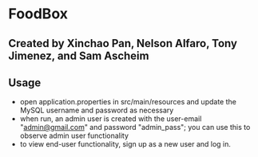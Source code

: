 # FoodBox

## Created by Xinchao Pan, Nelson Alfaro, Tony Jimenez, and Sam Ascheim

## Usage
- open application.properties in src/main/resources and update the MySQL username and password as necessary
- when run, an admin user is created with the user-email "admin@gmail.com" and password "admin_pass"; you can use this to observe admin user functionality
- to view end-user functionality, sign up as a new user and log in.